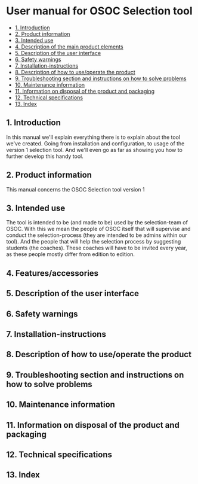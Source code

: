 # User manual for OSOC Selection tool 
- [1. Introduction](#1-introduction)
- [2. Product information](#2-product-information)
- [3. Intended use](#3-intended-use)
- [4. Description of the main product elements](#4-description-of-the-main-product-elements)
- [5. Description of the user interface](#5-description-of-the-user-interface)
- [6. Safety warnings](#6-safety-warnings)
- [7. Installation-instructions](#7-installation-instructions)
- [8. Description of how to use/operate the product](#8-description-of-how-to-use-operate-the-product)
- [9. Troubleshooting section and instructions on how to solve problems](#9-troubleshooting-section-and-instructions-on-how-to-solve-problems)
- [10. Maintenance information](#10-maintenance-information)
- [11. Information on disposal of the product and packaging](#11-information-on-disposal-of-the-product-and-packaging)
- [12. Technical specifications](#12-technical-specifications)
- [13. Index](13-index)

## 1. Introduction
In this manual we'll explain everything there is to explain about the tool we've created. Going from installation and configuration, to usage of the version 1 selection tool. And we'll even go as far as showing you how to further develop this handy tool.

## 2. Product information
This manual concerns the OSOC Selection tool version 1

## 3. Intended use
The tool is intended to be (and made to be) used by the selection-team of OSOC. With this we mean the people of OSOC itself that will supervise and conduct the selection-process (they are intended to be admins within our tool). And the people that will help the selection process by suggesting students (the coaches). These coaches will have to be invited every year, as these people mostly differ from edition to edition. 

## 4. Features/accessories

## 5. Description of the user interface

## 6. Safety warnings

## 7. Installation-instructions

## 8. Description of how to use/operate the product

## 9. Troubleshooting section and instructions on how to solve problems

## 10. Maintenance information

## 11. Information on disposal of the product and packaging

## 12. Technical specifications

## 13. Index
